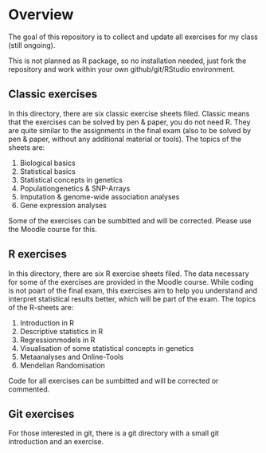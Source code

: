 
<!-- README.md is generated from README.Rmd. Please edit that file -->

# Overview

<!-- badges: start -->
<!-- badges: end -->

The goal of this repository is to collect and update all exercises for
my class (still ongoing).

This is not planned as R package, so no installation needed, just fork
the repository and work within your own github/git/RStudio environment.

## Classic exercises

In this directory, there are six classic exercise sheets filed. Classic
means that the exercises can be solved by pen & paper, you do not need
R. They are quite similar to the assignments in the final exam (also to
be solved by pen & paper, without any additional material or tools). The
topics of the sheets are:

1.  Biological basics
2.  Statistical basics
3.  Statistical concepts in genetics
4.  Populationgenetics & SNP-Arrays
5.  Imputation & genome-wide association analyses
6.  Gene expression analyses

Some of the exercises can be sumbitted and will be corrected. Please use
the Moodle course for this.

## R exercises

In this directory, there are six R exercise sheets filed. The data
necessary for some of the exercises are provided in the Moodle course.
While coding is not poart of the final exam, this exercises aim to help
you understand and interpret statistical results better, which will be
part of the exam. The topics of the R-sheets are:

1.  Introduction in R
2.  Descriptive statistics in R
3.  Regressionmodels in R
4.  Visualisation of some statistical concepts in genetics
5.  Metaanalyses and Online-Tools
6.  Mendelian Randomisation

Code for all exercises can be sumbitted and will be corrected or
commented.

## Git exercises

For those interested in git, there is a git directory with a small git
introduction and an exercise.
